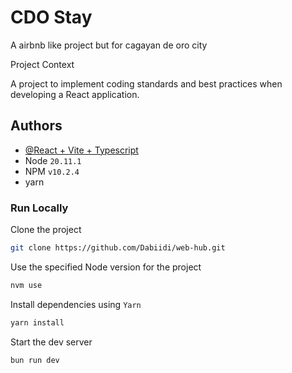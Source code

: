 
# CDO Stay

A airbnb like project but for cagayan de oro city

Project Context

A project to implement coding standards and best practices when developing a React application.




## Authors

- [@React + Vite + Typescript](https://github.com/vitejs/vite)
- Node `20.11.1`
- NPM `v10.2.4`
- yarn

### Run Locally

Clone the project

```bash
git clone https://github.com/Dabiidi/web-hub.git
```

Use the specified Node version for the project

```bash
nvm use
```

Install dependencies using `Yarn`

```bash
yarn install
```

Start the dev server

```
bun run dev
```